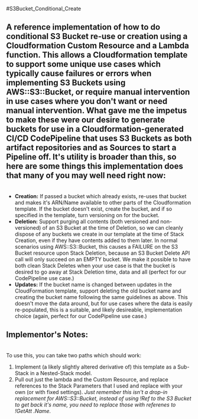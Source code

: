 #S3Bucket_Conditional_Create
<BR>
## A reference implementation of how to do conditional S3 Bucket re-use or creation using a Cloudformation Custom Resource and a Lambda function.  This allows a Cloudformation template to support some unique use cases which typically cause failures or errors when implementing S3 Buckets using AWS::S3::Bucket, or require manual intervention in use cases where you don't want or need manual intervention.  What gave me the impetus to make these were our desire to generate buckets for use in a Cloudformation-generated CI/CD CodePipeline that uses S3 Buckets as both artifact repositories and as Sources to start a Pipeline off.  It's utility is broader than this, so here are some things this implementation does that many of you may well need right now:
<UL>
<BR>
<LI><B>Creation:</B> If passed a bucket which already exists, re-uses that bucket and makes it's ARN/Name available to other parts of the Cloudformation template.  If the bucket doesn't exist, create the bucket, and if so specified in the template, turn versioning on for the bucket.
<BR>
<LI><B>Deletion:</B> Support purging all contents (both versioned and non-versioned) of an S3 Bucket at the time of Deletion, so we can cleanly dispose of any buckets we create in our template at the time of Stack Creation, even if they have contents added to them later.  In normal scenarios using AWS::S3::Bucket, this causes a FAILURE on the S3 Bucket resource upon Stack Deletion, because an S3 Bucket Delete API call will only succeed on an EMPTY bucket.  We make it possible to have both clean Stack Deletes when your use case is that the bucket is desired to go away at Stack Deletion time, data and all (perfect for our CodePipeline use case.)
<BR>
<LI><B>Updates:</B> If the bucket name is changed between updates in the CloudFormation template, support deleting the old bucket name and creating the bucket name following the same guidelines as above.  This doesn't move the data around, but for use cases where the data is easily re-populated, this is a suitable, and likely desireable, implementation choice (again, perfect for our CodePipeline use case.)
</UL>

## Implementor's Notes:
<BR>
To use this, you can take two paths which should work:

1) Implement (a likely slightly altered derivative of) this template as a Sub-Stack in a Nested-Stack model.
2) Pull out just the lambda and the Custom Resource, and replace references to the Stack Parameters that I used and replace with your own (or with fixed settings).  <I>Just remember this isn't a drop-in replacement for AWS::S3::Bucket, instead of using !Ref to the S3 Bucket to get back it's name, you need to replace those with referenes to !GetAtt <ObjectName>.Name.</I>
